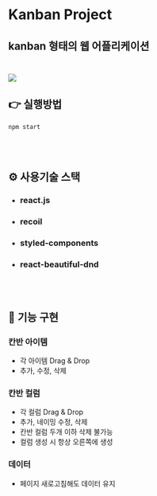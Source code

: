 # **Kanban Project**

## **kanban 형태의 웹 어플리케이션**<br></br>

<img src="https://user-images.githubusercontent.com/116490063/217549372-76ce1853-81cc-4c8c-8f5b-0afba7441d93.mp4">

## 👉 **실행방법**

```
npm start
```

<br></br>

## ⚙ **사용기술 스택**

- ### react.js
- ### recoil
- ### styled-components
- ### react-beautiful-dnd

<br></br>

## 📌 **기능 구현**

### 칸반 아이템

- 각 아이템 Drag & Drop
- 추가, 수정, 삭제

### 칸반 컬럼

- 각 컬럼 Drag & Drop
- 추가, 네이밍 수정, 삭제
- 칸반 컬럼 두개 이하 삭제 불가능
- 컬럼 생성 시 항상 오른쪽에 생성

### 데이터

- 페이지 새로고침해도 데이터 유지
